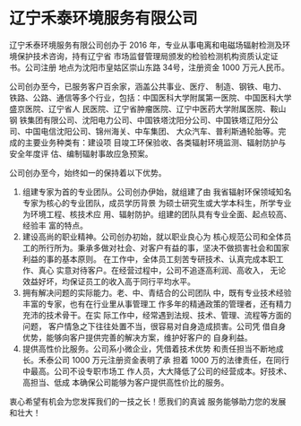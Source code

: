 # 辽宁禾泰环境服务有限公司
辽宁禾泰环境服务有限公司创办于 2016 年，专业从事电离和电磁场辐射检测及环境保护技术咨询，持有辽宁省 市场监督管理局颁发的检验检测机构资质认定证书。公司注册 地点为沈阳市皇姑区崇山东路 34号，注册资金 1000 万元人民币。

公司创办至今，已服务客户百余家，涵盖公共事业、医疗、 制造、钢铁、电力、铁路、公路、通信等多个行业，包括：中国医科大学附属第一医院、中国医科大学盛京医院、辽宁省人 民医院、辽宁省肿瘤医院、辽宁中医药大学附属医院、鞍山钢 铁集团有限公司、沈阳电力公司、中国铁塔沈阳分公司、中国铁塔辽阳分公司、中国电信沈阳公司、锦州海关、中车集团、 大众汽车、普利斯通轮胎等。完成的主要业务种类有：建设项 目竣工环保验收、各类辐射环境监测、辐射防护与安全年度评 估、编制辐射事故应急预案。

公司创办至今，始终如一的保持着以下优势。
1. 组建专家为首的专业团队。公司创办伊始，就组建了由 我省辐射环保领域知名专家为核心的专业团队，成员学历背景 为硕士研究生或大学本科生，所学专业为环境工程、核技术应 用、辐射防护。组建的团队具有专业全面、起点较高、经验丰 富的特点。
2. 建设高尚的职业精神。公司创办初始，就以职业良心为 核心规范公司和全体员工的所行所为。秉承多做对社会、对客户有益的事，坚决不做损害社会和国家利益的事的基本原则。 在工作中，全体员工刻苦专研技术、认真完成本职工作、真心 实意对待客户。在经营过程中，公司不追逐高利润、高收入， 无论效益好坏，均保证员工的收入高于同行平均水平。
3. 拥有解决问题的实际能力。老、中、青结合的公司团队 中，既有专业技术经验丰富的专家，也有在行业里从事管理工 作多年的精通政策的管理者，还有精力充沛的技术骨干。在实 际工作中，经常遇到法规、技术、管理、流程等方面的问题， 客户情急之下往往处置不当，很容易对自身造成损害。公司凭 借自身优势，能够向客户提供完善的解决方案，维护好客户的 自身利益。
4. 提供高性价比服务。公司系小微企业，凭借着技术优势 和责任担当不断地成长。禾泰公司 1000 万元注册资金表明了承 担着 1000 万的法律责任，在同行中最高。公司不设专职市场工 作人员，大大降低了公司的经营成本。好技术、高担当、低成 本确保公司能够为客户提供高性价比的服务。

衷心希望有机会为您发挥我们的一技之长！愿我们的真诚 服务能够助力您的发展和壮大！
